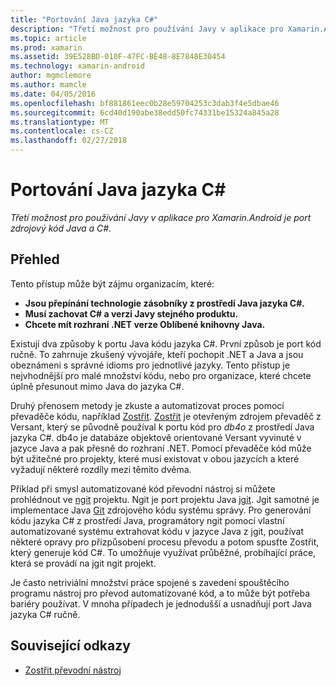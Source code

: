 ```yaml
---
title: "Portování Java jazyka C#"
description: "Třetí možnost pro používání Javy v aplikace pro Xamarin.Android je port zdrojový kód Java a C#."
ms.topic: article
ms.prod: xamarin
ms.assetid: 39E528BD-010F-47FC-BE48-8E7848E30454
ms.technology: xamarin-android
author: mgmclemore
ms.author: mamcle
ms.date: 04/05/2016
ms.openlocfilehash: bf881861eec0b28e59704253c3dab3f4e5dbae46
ms.sourcegitcommit: 6cd40d190abe38edd50fc74331be15324a845a28
ms.translationtype: MT
ms.contentlocale: cs-CZ
ms.lasthandoff: 02/27/2018
---
```

# <a name="porting-java-to-c"></a>Portování Java jazyka C#

_Třetí možnost pro používání Javy v aplikace pro Xamarin.Android je port zdrojový kód Java a C#._

## <a name="overview"></a>Přehled

Tento přístup může být zájmu organizacím, které:

-  **Jsou přepínání technologie zásobníky z prostředí Java jazyka C#.**
-  **Musí zachovat C# a verzi Javy stejného produktu.**
-  **Chcete mít rozhraní .NET verze Oblíbené knihovny Java.**


Existují dva způsoby k portu Java kódu jazyka C#. První způsob je port kód ručně. To zahrnuje zkušený vývojáře, kteří pochopit .NET a Java a jsou obeznámeni s správné idioms pro jednotlivé jazyky. Tento přístup je nejvhodnější pro malé množství kódu, nebo pro organizace, které chcete úplně přesunout mimo Java do jazyka C#.

Druhý přenosem metody je zkuste a automatizovat proces pomocí převaděče kódu, například [Zostřit](https://github.com/mono/sharpen). [Zostřit](https://github.com/mono/sharpen) je otevřeným zdrojem převaděč z Versant, který se původně používal k portu kód pro *db4o* z prostředí Java jazyka C#. db4o je databáze objektově orientované Versant vyvinuté v jazyce Java a pak přesně do rozhraní .NET. Pomocí převaděče kód může být užitečné pro projekty, které musí existovat v obou jazycích a které vyžadují některé rozdíly mezi těmito dvěma.

Příklad při smysl automatizované kód převodní nástroj si můžete prohlédnout ve [ngit](https://github.com/mono/ngit) projektu.
Ngit je port projektu Java [jgit](http://eclipse.org/).
Jgit samotné je implementace Java [Git](http://git-scm.com/) zdrojového kódu systému správy. Pro generování kódu jazyka C# z prostředí Java, programátory ngit pomocí vlastní automatizované systému extrahovat kódu v jazyce Java z jgit, používat některé opravy pro přizpůsobení procesu převodu a potom spusťte Zostřit, který generuje kód C#. To umožňuje využívat průběžné, probíhající práce, která se provádí na jgit ngit projekt.

Je často netriviální množství práce spojené s zavedení spouštěcího programu nástroj pro převod automatizované kód, a to může být potřeba bariéry používat. V mnoha případech je jednodušší a usnadňují port Java jazyka C# ručně.



## <a name="related-links"></a>Související odkazy

- [Zostřit převodní nástroj](https://github.com/mono/sharpen)
